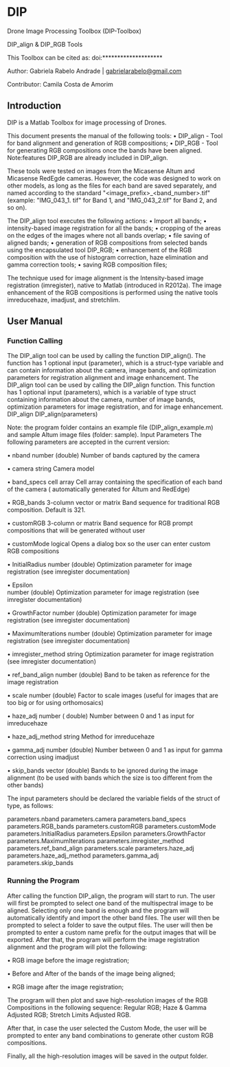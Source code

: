 # DIP
Drone Image Processing Toolbox (DIP-Toolbox)

DIP_align & DIP_RGB Tools

This Toolbox can be cited as:
doi:********************

Author:
Gabriela Rabelo Andrade | gabrielarabelo@gmail.com

Contributor:
Camila Costa de Amorim


## Introduction
DIP is a Matlab Toolbox for image processing of Drones.

This document presents the manual of the following tools:
• DIP_align - Tool for band alignment and generation of RGB compositions;
• DIP_RGB - Tool for generating RGB compositions once the bands have been aligned. Note:features DIP_RGB are already included in DIP_align.

These tools were tested on images from the Micasense Altum and Micasense RedEgde cameras. However, the code was designed to work on other models, as long as the files for each band are saved separately, and named according to the standard "<image_prefix>_<band_number>.tif" (example: "IMG_043_1. tif" for Band 1, and "IMG_043_2.tif" for Band 2, and so on).

The DIP_align tool executes the following actions:
• Import all bands;
• intensity-based image registration for all the bands;
• cropping of the areas on the edges of the images where not all bands overlap;
• file saving of aligned bands;
• generation of RGB compositions from selected bands using the encapsulated tool DIP_RGB;
• enhancement of the RGB composition with the use of histogram correction, haze elimination and gamma correction tools;
• saving RGB composition files;

The technique used for image alignment is the Intensity-based image registration (imregister), native to Matlab (introduced in R2012a).
The image enhancement of the RGB compositions is performed using the native tools imreducehaze, imadjust, and stretchlim.

## User Manual
### Function Calling
The DIP_align tool can be used by calling the function DIP_align(). The function has 1 optional input (parameter), which is a struct-type variable and can contain information about the camera, image bands, and optimization parameters for registration alignment and image enhancement.
The DIP_align tool can be used by calling the DIP_align function. This function has 1 optional input (parameters), which is a variable of type struct containing information about the camera, number of image bands, optimization parameters for image registration, and for image enhancement.
DIP_align
DIP_align(parameters)

Note: the program folder contains an example file (DIP_align_example.m) and sample Altum image files (folder: sample).
Input Parameters
The following parameters are accepted in the current version:

• nband
number (double)
Number of bands captured by the camera

• camera
string
Camera model

• band_specs
cell array
Cell array containing the specification of each band of the camera ( automatically generated for Altum and RedEdge)

• RGB_bands
3-column vector or matrix
Band sequence for traditional RGB composition.
Default is 321.

• customRGB
3-column or matrix
Band sequence for RGB prompt compositions that will be generated without user

• customMode
logical
Opens a dialog box so the user can enter custom RGB compositions

• InitialRadius
number (double)
Optimization parameter for image registration (see imregister documentation)

• Epsilon       
number (double)
Optimization parameter for image registration (see imregister documentation)

• GrowthFactor 
number (double)
Optimization parameter for image registration (see imregister documentation)

• MaximumIterations
number (double)
Optimization parameter for image registration (see imregister documentation)

• imregister_method
string
Optimization parameter for image registration (see imregister documentation)

• ref_band_align
number (double)
Band to be taken as reference for the image registration

• scale
number (double)
Factor to scale images (useful for images that are too big or for using orthomosaics)

• haze_adj
number ( double)
Number between 0 and 1 as input for imreducehaze

• haze_adj_method
string
Method for imreducehaze

• gamma_adj
number (double)
Number between 0 and 1 as input for gamma correction using imadjust

• skip_bands
vector (double)
Bands to be ignored during the image alignment (to be used with bands which the size is too different from the other bands)


The input parameters should be declared the variable fields of the struct of type, as follows:

parameters.nband
parameters.camera
parameters.band_specs
parameters.RGB_bands
parameters.customRGB
parameters.customMode
parameters.InitialRadius
parameters.Epsilon
parameters.GrowthFactor
parameters.MaximumIterations
parameters.imregister_method
parameters.ref_band_align
parameters.scale
parameters.haze_adj
parameters.haze_adj_method
parameters.gamma_adj
parameters.skip_bands


### Running the Program
After calling the function DIP_align, the program will start to run.
The user will first be prompted to select one band of the multispectral image to be aligned. Selecting only one band is enough and the program will automatically identify and import the other band files.
The user will then be prompted to select a folder to save the output files.
The user will then be prompted to enter a custom name prefix for the output images that will be exported.
After that, the program will perform the image registration alignment and the program will plot the following:

• RGB image before the image registration;

• Before and After of the bands of the image being aligned;

• RGB image after the image registration;


The program will then plot and save high-resolution images of the RGB Compositions in the following sequence: Regular RGB; Haze & Gamma Adjusted RGB; Stretch Limits Adjusted RGB.

After that, in case the user selected the Custom Mode, the user will be prompted to enter any band combinations to generate other custom RGB compositions.

Finally, all the high-resolution images will be saved in the output folder.
